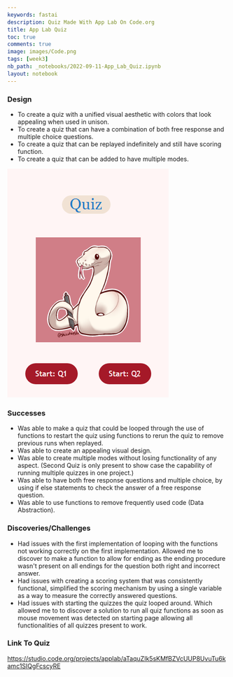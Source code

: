 ```yaml
---
keywords: fastai
description: Quiz Made With App Lab On Code.org
title: App Lab Quiz  
toc: true
comments: true
image: images/Code.png
tags: [week3]
nb_path: _notebooks/2022-09-11-App_Lab_Quiz.ipynb
layout: notebook
---
```


<!--
#################################################
### THIS FILE WAS AUTOGENERATED! DO NOT EDIT! ###
#################################################
# file to edit: _notebooks/2022-09-11-App_Lab_Quiz.ipynb
-->

<div class="container" id="notebook-container">
        
<div class="cell border-box-sizing text_cell rendered"><div class="inner_cell">
<div class="text_cell_render border-box-sizing rendered_html">
<h3 id="Design">Design<a class="anchor-link" href="#Design"> </a></h3><ul>
<li>To create a quiz with a unified visual aesthetic with colors that look appealing when used in unison.</li>
<li>To create a quiz that can have a combination of both free response and multiple choice questions.</li>
<li>To create a quiz that can be replayed indefinitely and still have scoring function. </li>
<li>To create a quiz that can be added to have multiple modes. </li>
</ul>

</div>
</div>
</div>
<div class="cell border-box-sizing text_cell rendered"><div class="inner_cell">
<div class="text_cell_render border-box-sizing rendered_html">
<p><img src="https://github.com/Tirth-Thakkar/APCSP-Blog/blob/master/images/App_Lab.png?raw=true" alt="App_Lab"></p>

</div>
</div>
</div>
<div class="cell border-box-sizing text_cell rendered"><div class="inner_cell">
<div class="text_cell_render border-box-sizing rendered_html">
<h3 id="Successes">Successes<a class="anchor-link" href="#Successes"> </a></h3><ul>
<li>Was able to make a quiz that could be looped through the use of functions to restart the quiz using functions to rerun the quiz to remove previous runs when replayed. </li>
<li>Was able to create an appealing visual design. </li>
<li>Was able to create multiple modes without losing functionality of any aspect. (Second Quiz is only present to show case the capability of running multiple quizzes in one project.) </li>
<li>Was able to have both free response questions and multiple choice, by using if else statements to check the answer of a free response question.</li>
<li>Was able to use functions to remove frequently used code (Data Abstraction). </li>
</ul>

</div>
</div>
</div>
<div class="cell border-box-sizing text_cell rendered"><div class="inner_cell">
<div class="text_cell_render border-box-sizing rendered_html">
<h3 id="Discoveries/Challenges">Discoveries/Challenges<a class="anchor-link" href="#Discoveries/Challenges"> </a></h3><ul>
<li>Had issues with the first implementation of looping with the functions not working correctly on the first implementation. Allowed me to discover to make a function to allow for ending as the ending procedure wasn't present on all endings for the question both right and incorrect answer. </li>
<li>Had issues with creating a scoring system that was consistently functional, simplified the scoring mechanism by using a single variable as a way to measure the correctly answered questions.</li>
<li>Had issues with starting the quizzes the quiz looped around. Which allowed me to to discover a solution to run all quiz functions as soon as mouse movement was detected on starting page allowing all functionalities of all quizzes present to work.  </li>
</ul>

</div>
</div>
</div>
<div class="cell border-box-sizing text_cell rendered"><div class="inner_cell">
<div class="text_cell_render border-box-sizing rendered_html">
<h3 id="Link-To-Quiz">Link To Quiz<a class="anchor-link" href="#Link-To-Quiz"> </a></h3><p><a href="https://studio.code.org/projects/applab/aTaquZIk5sKMfBZVcUUP8UvuTu6kamc1SIQgFcscyRE">https://studio.code.org/projects/applab/aTaquZIk5sKMfBZVcUUP8UvuTu6kamc1SIQgFcscyRE</a></p>

</div>
</div>
</div>
</div>
 

